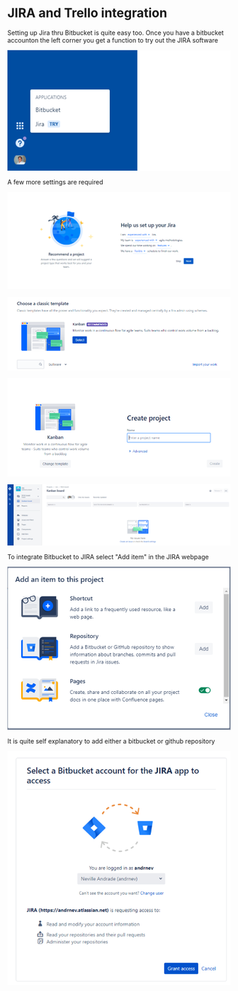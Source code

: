 # JIRA and Trello integration

Setting up Jira thru Bitbucket is quite easy too. Once you have a bitbucket accounton the left corner you get a function to try out the JIRA software

![](../.gitbook/assets/image%20%288%29.png)

A few more settings are required

![Jira settings](../.gitbook/assets/image%20%2830%29.png)

![Kanban type workflow](../.gitbook/assets/image%20%285%29.png)

![Enter a project name](../.gitbook/assets/image%20%2823%29.png)

![A functional JIRA project management board](../.gitbook/assets/image%20%287%29.png)

To integrate Bitbucket to JIRA select "Add item" in the JIRA webpage

![Click on Repository Add](../.gitbook/assets/image%20%282%29.png)

It is quite self explanatory to add either a bitbucket or github repository

![JIRA and Bitbucket intergration](../.gitbook/assets/image%20%2821%29.png)



